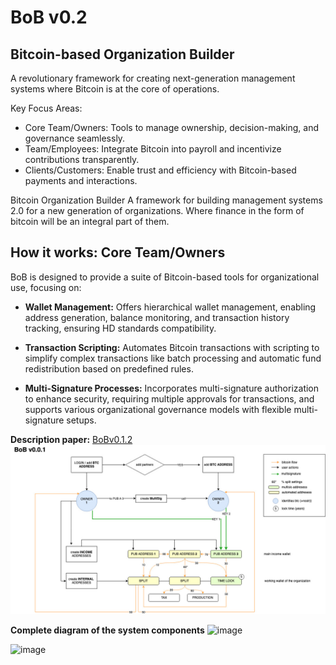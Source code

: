 # BoB v0.2
## Bitcoin-based Organization Builder


A revolutionary framework for creating next-generation management systems where Bitcoin is at the core of operations.

Key Focus Areas:

- Core Team/Owners: Tools to manage ownership, decision-making, and governance seamlessly.
- Team/Employees: Integrate Bitcoin into payroll and incentivize contributions transparently.
- Clients/Customers: Enable trust and efficiency with Bitcoin-based payments and interactions.

Bitcoin Organization Builder A framework for building management systems 2.0 for a new generation of organizations. 
Where finance in the form of bitcoin will be an integral part of them. 

## How it works: **Core Team/Owners**

BoB is designed to provide a suite of Bitcoin-based tools for organizational use, focusing on:

- **Wallet Management:** Offers hierarchical wallet management, enabling address generation, balance monitoring, and transaction history tracking, ensuring HD standards compatibility.

- **Transaction Scripting:** Automates Bitcoin transactions with scripting to simplify complex transactions like batch processing and automatic fund redistribution based on predefined rules.

- **Multi-Signature Processes:** Incorporates multi-signature authorization to enhance security, requiring multiple approvals for transactions, and supports various organizational governance models with flexible multi-signature setups.

**Description paper:** [BoBv0.1.2](https://github.com/Bitcoin-Based/bitcoin-organization-builder/blob/main/doc/BOB%20v0.1.2.pdf) 
![image](https://github.com/Bitcoin-Based/bitcoin-organization-builder/blob/main/mvp/BoB%20v0.0.1%20scheme.jpg)

**Complete diagram of the system components** 
![image](https://github.com/tetakta/tetakta/blob/45fd21fe5d4d2be3839eaefadbe1f09b00ad1fc5/img/Bitcoin%20based%20organization.png)

![image](https://github.com/tetakta/tetakta/blob/90f1a13d77e2f96b5876515c11692ed8c473f947/img/bitcoin%20power.png)
   




